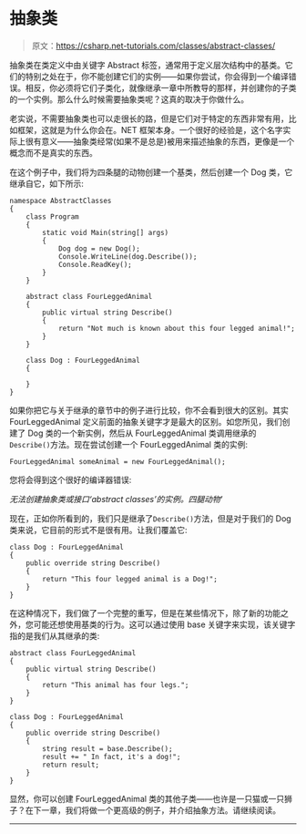 # 抽象类

> 原文：<https://csharp.net-tutorials.com/classes/abstract-classes/>

抽象类在类定义中由关键字 Abstract 标签，通常用于定义层次结构中的基类。它们的特别之处在于，你不能创建它们的实例——如果你尝试，你会得到一个编译错误。相反，你必须将它们子类化，就像继承一章中所教导的那样，并创建你的子类的一个实例。那么什么时候需要抽象类呢？这真的取决于你做什么。

老实说，不需要抽象类也可以走很长的路，但是它们对于特定的东西非常有用，比如框架，这就是为什么你会在。NET 框架本身。一个很好的经验是，这个名字实际上很有意义——抽象类经常(如果不是总是)被用来描述抽象的东西，更像是一个概念而不是真实的东西。

在这个例子中，我们将为四条腿的动物创建一个基类，然后创建一个 Dog 类，它继承自它，如下所示:

```
namespace AbstractClasses
{
    class Program
    {
        static void Main(string[] args)
        {
            Dog dog = new Dog();
            Console.WriteLine(dog.Describe());
            Console.ReadKey();
        }
    }

    abstract class FourLeggedAnimal
    {
        public virtual string Describe()
        {
            return "Not much is known about this four legged animal!";
        }
    }

    class Dog : FourLeggedAnimal
    {

    }
}
```

如果你把它与关于继承的章节中的例子进行比较，你不会看到很大的区别。其实 FourLeggedAnimal 定义前面的抽象关键字才是最大的区别。如您所见，我们创建了 Dog 类的一个新实例，然后从 FourLeggedAnimal 类调用继承的`Describe()`方法。现在尝试创建一个 FourLeggedAnimal 类的实例:

```
FourLeggedAnimal someAnimal = new FourLeggedAnimal();
```

<input type="hidden" name="IL_IN_ARTICLE">

您将会得到这个很好的编译器错误:

*无法创建抽象类或接口‘abstract classes’的实例。四腿动物'*

现在，正如你所看到的，我们只是继承了`Describe()`方法，但是对于我们的 Dog 类来说，它目前的形式不是很有用。让我们覆盖它:

```
class Dog : FourLeggedAnimal
{
    public override string Describe()
    {
        return "This four legged animal is a Dog!";
    }
}
```

在这种情况下，我们做了一个完整的重写，但是在某些情况下，除了新的功能之外，您可能还想使用基类的行为。这可以通过使用 base 关键字来实现，该关键字指的是我们从其继承的类:

```
abstract class FourLeggedAnimal
{
    public virtual string Describe()
    {
        return "This animal has four legs.";
    }
}

class Dog : FourLeggedAnimal
{
    public override string Describe()
    {
        string result = base.Describe();
        result += " In fact, it's a dog!";
        return result;
    }
}
```

显然，你可以创建 FourLeggedAnimal 类的其他子类——也许是一只猫或一只狮子？在下一章，我们将做一个更高级的例子，并介绍抽象方法。请继续阅读。

* * *